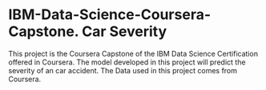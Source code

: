 # IBM-Data-Science-Coursera-Capstone. Car Severity

This project is the Coursera Capstone of the IBM Data Science Certification offered in Coursera. The model developed in this project will predict the severity of an car accident. The Data used in this project comes from Coursera.
